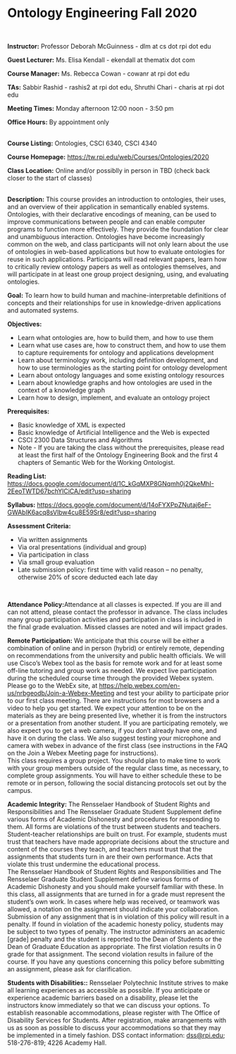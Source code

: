 # Ontology Engineering Fall 2020

<br />

<strong>Instructor:</strong> Professor Deborah McGuinness - dlm at cs dot rpi dot edu

<strong>Guest Lecturer:</strong> Ms. Elisa Kendall - ekendall at thematix dot com

<strong>Course Manager:</strong> Ms. Rebecca Cowan - cowanr at rpi dot edu

<strong>TAs:</strong> Sabbir Rashid - rashis2 at rpi dot edu, Shruthi Chari - charis at rpi dot edu

<strong>Meeting Times:</strong> Monday afternoon 12:00 noon - 3:50 pm

<strong>Office Hours:</strong> By appointment only
<br />
<br />

<strong>Course Listing:</strong> Ontologies, CSCI 6340, CSCI 4340

<strong>Course Homepage:</strong> https://tw.rpi.edu/web/Courses/Ontologies/2020
<br />

<strong>Class Location:</strong> Online and/or possiblly in person in TBD (check back closer to the start of classes)
<br />
<br />

<strong>Description:</strong>
This course provides an introduction to ontologies, their uses, and an overview of their application in semantically enabled systems. Ontologies, with their declarative encodings of meaning, can be used to improve communications between people and can enable computer programs to function more effectively. They provide the foundation for clear and unambiguous interaction. Ontologies have become increasingly common on the web, and class participants will not only learn about the use of ontologies in web-based applications but how to evaluate ontologies for reuse in such applications. Participants will read relevant papers, learn how to critically review ontology papers as well as ontologies themselves, and will participate in at least one group project designing, using, and evaluating ontologies.
<br />

<strong>Goal:</strong>
To learn how to build human and machine-interpretable definitions of concepts and their relationships for use in knowledge-driven applications and automated systems.


<strong>Objectives:</strong>
<ul>
<li>Learn what ontologies are, how to build them, and how to use them </li>
<li>Learn what use cases are, how to construct them, and how to use them to capture requirements for ontology and applications development </li>
<li>Learn about terminology work, including definition development, and how to use terminologies as the starting point for ontology development </li>
<li>Learn about ontology languages and some existing ontology resources </li>
<li>Learn about knowledge graphs and how ontologies are used in the context of a knowledge graph </li>
<li>Learn how to design, implement, and evaluate an ontology project </li>
</ul>

<strong>Prerequisites:</strong>
<ul>
<li>Basic knowledge of XML is expected </li>
<li>Basic knowledge of Artificial Intelligence and the Web is expected </li>
<li>CSCI 2300  Data Structures and Algorithms </li>
<li>Note - If you are taking the class without the prerequisites, please read at least the first half of the Ontology Engineering Book and the first 4 chapters of Semantic Web for the Working Ontologist. </li>
</ul>

<strong>Reading List:</strong> https://docs.google.com/document/d/1C_kGqMXP8GNqmh0j2QkeMhI-2EeoTWTD67bchYlCiCA/edit?usp=sharing


<strong>Syllabus:</strong> https://docs.google.com/document/d/14oFYXPpZNutaj6eF-GWAbIK6acq8sVlbw4cu8E59Sr8/edit?usp=sharing
<br />

<strong>Assessment Criteria:</strong>
<ul>
<li>Via written assignments </li>
<li>Via oral presentations (individual and group) </li>
<li>Via participation in class </li>
<li>Via small group evaluation </li>
<li>Late submission policy: first time with valid reason – no penalty, otherwise 20% of score deducted each late day </li>
</ul>
<br />

<strong>Attendance Policy:</strong>Attendance at all classes is expected. If you are ill and can not attend, please contact the professor in advance. The class includes many group participation activities and participation in class is included in the final grade evaluation. Missed classes are noted and will impact grades.
<br />

<strong>Remote Participation:</strong>
We anticipate that this course will be either a combination of online and in person (hybrid) or entirely remote, depending on recommendations from the university and public health officials.  We will use Cisco’s Webex tool as the basis for remote work and for at least some off-line tutoring and group work as needed.  We expect live participation during the scheduled course time through the provided Webex system. Please go to the WebEx site, at https://help.webex.com/en-us/nrbgeodb/Join-a-Webex-Meeting and test your ability to participate prior to our first class meeting. There are instructions for most browsers and a video to help you get started.  We expect your attention to be on the materials as they are being presented live, whether it is from the instructors or a presentation from another student.  If you are participating remotely, we also expect you to get a web camera, if you don’t already have one, and have it on during the class.  We also suggest testing your microphone and camera with webex in advance of the first class (see instructions in the FAQ on the Join a Webex Meeting page for instructions).<br />
This class requires a group project.  You should plan to make time to work with your group members outside of the regular class time, as necessary, to complete group assignments. You will have to either schedule these to be remote or in person, following the social distancing protocols set out by the campus.
<br />

<strong>Academic Integrity:</strong>
The Rensselaer Handbook of Student Rights and Responsibilities and The Rensselaer Graduate Student Supplement define various forms of Academic Dishonesty and procedures for responding to them. All forms are violations of the trust between students and teachers. Student-teacher relationships are built on trust. For example, students must trust that teachers have made appropriate decisions about the structure and content of the courses they teach, and teachers must trust that the assignments that students turn in are their own performance. Acts that violate this trust undermine the educational process.<br />
The Rensselaer Handbook of Student Rights and Responsibilities and The Rensselaer Graduate Student Supplement define various forms of Academic Dishonesty and you should make yourself familiar with these. In this class, all assignments that are turned in for a grade must represent the student’s own work. In cases where help was received, or teamwork was allowed, a notation on the assignment should indicate your collaboration. Submission of any assignment that is in violation of this policy will result in a penalty. If found in violation of the academic honesty policy, students may be subject to two types of penalty. The instructor administers an academic [grade] penalty and the student is reported to the Dean of Students or the Dean of Graduate Education as appropriate. The first violation results in 0 grade for that assignment. The second violation results in failure of the course. If you have any questions concerning this policy before submitting an assignment, please ask for clarification.
<br />

<strong>Students with Disabilities::</strong>
Rensselaer Polytechnic Institute strives to make all learning experiences as accessible as possible. If you anticipate or experience academic barriers based on a disability, please let the instructors know immediately so that we can discuss your options.  To establish reasonable accommodations, please register with The Office of Disability Services for Students.  After registration, make arrangements with us as soon as possible to discuss your accommodations so that they may be implemented in a timely fashion. DSS contact information: dss@rpi.edu; 518-276-819; 4226 Academy Hall.